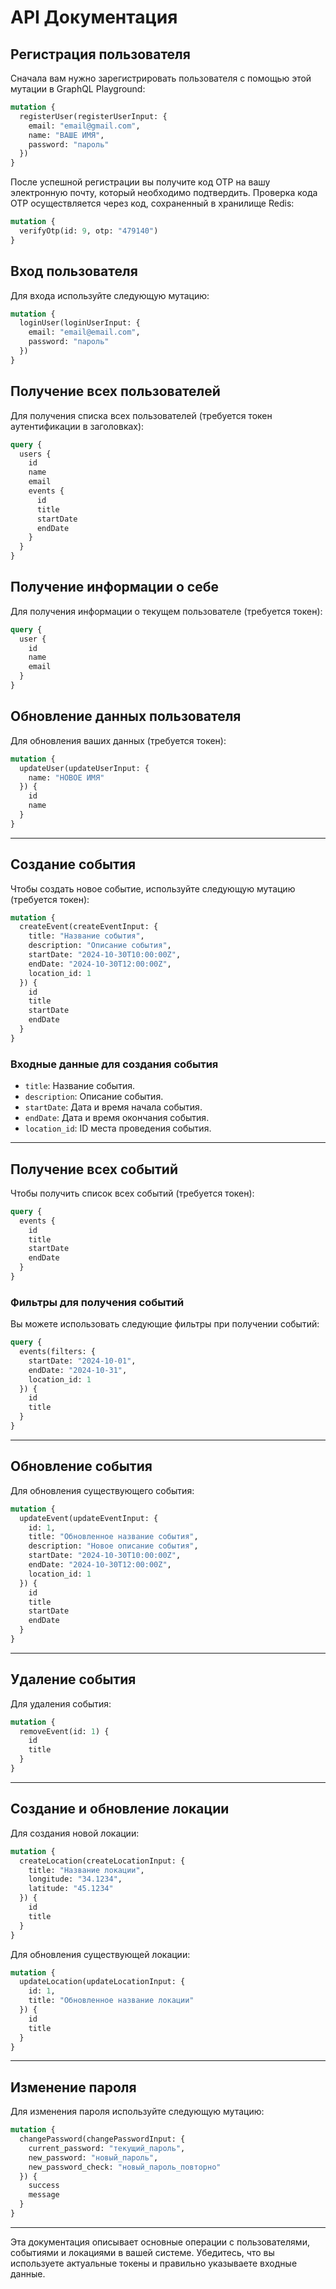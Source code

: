 # API Документация

## Регистрация пользователя

Сначала вам нужно зарегистрировать пользователя с помощью этой мутации в GraphQL Playground:

```graphql
mutation {
  registerUser(registerUserInput: {
    email: "email@gmail.com",
    name: "ВАШЕ ИМЯ",
    password: "пароль"
  })
}
```

После успешной регистрации вы получите код OTP на вашу электронную почту, который необходимо подтвердить. Проверка кода OTP осуществляется через код, сохраненный в хранилище Redis:

```graphql
mutation {
  verifyOtp(id: 9, otp: "479140")
}
```

## Вход пользователя

Для входа используйте следующую мутацию:

```graphql
mutation {
  loginUser(loginUserInput: {
    email: "email@email.com",
    password: "пароль"
  })
}
```

## Получение всех пользователей

Для получения списка всех пользователей (требуется токен аутентификации в заголовках):

```graphql
query {
  users {
    id
    name
    email
    events {
      id
      title
      startDate
      endDate
    }
  }
}
```

## Получение информации о себе

Для получения информации о текущем пользователе (требуется токен):

```graphql
query {
  user {
    id
    name
    email
  }
}
```

## Обновление данных пользователя

Для обновления ваших данных (требуется токен):

```graphql
mutation {
  updateUser(updateUserInput: {
    name: "НОВОЕ ИМЯ"
  }) {
    id
    name
  }
}
```

---

## Создание события

Чтобы создать новое событие, используйте следующую мутацию (требуется токен):

```graphql
mutation {
  createEvent(createEventInput: {
    title: "Название события",
    description: "Описание события",
    startDate: "2024-10-30T10:00:00Z",
    endDate: "2024-10-30T12:00:00Z",
    location_id: 1
  }) {
    id
    title
    startDate
    endDate
  }
}
```

### Входные данные для создания события

- `title`: Название события.
- `description`: Описание события.
- `startDate`: Дата и время начала события.
- `endDate`: Дата и время окончания события.
- `location_id`: ID места проведения события.

---

## Получение всех событий

Чтобы получить список всех событий (требуется токен):

```graphql
query {
  events {
    id
    title
    startDate
    endDate
  }
}
```

### Фильтры для получения событий

Вы можете использовать следующие фильтры при получении событий:

```graphql
query {
  events(filters: {
    startDate: "2024-10-01",
    endDate: "2024-10-31",
    location_id: 1
  }) {
    id
    title
  }
}
```

---

## Обновление события

Для обновления существующего события:

```graphql
mutation {
  updateEvent(updateEventInput: {
    id: 1,
    title: "Обновленное название события",
    description: "Новое описание события",
    startDate: "2024-10-30T10:00:00Z",
    endDate: "2024-10-30T12:00:00Z",
    location_id: 1
  }) {
    id
    title
    startDate
    endDate
  }
}
```

---

## Удаление события

Для удаления события:

```graphql
mutation {
  removeEvent(id: 1) {
    id
    title
  }
}
```

---

## Создание и обновление локации

Для создания новой локации:

```graphql
mutation {
  createLocation(createLocationInput: {
    title: "Название локации",
    longitude: "34.1234",
    latitude: "45.1234"
  }) {
    id
    title
  }
}
```

Для обновления существующей локации:

```graphql
mutation {
  updateLocation(updateLocationInput: {
    id: 1,
    title: "Обновленное название локации"
  }) {
    id
    title
  }
}
```

---

## Изменение пароля

Для изменения пароля используйте следующую мутацию:

```graphql
mutation {
  changePassword(changePasswordInput: {
    current_password: "текущий_пароль",
    new_password: "новый_пароль",
    new_password_check: "новый_пароль_повторно"
  }) {
    success
    message
  }
}
```

---

Эта документация описывает основные операции с пользователями, событиями и локациями в вашей системе. Убедитесь, что вы используете актуальные токены и правильно указываете входные данные.